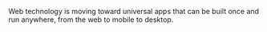 Web technology is moving toward universal apps that can be built once and run anywhere, from the web to mobile to desktop.

